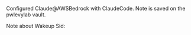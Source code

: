 Configured Claude@AWSBedrock with ClaudeCode. Note is saved on the pwlevylab vault.

Note about Wakeup Sid:
